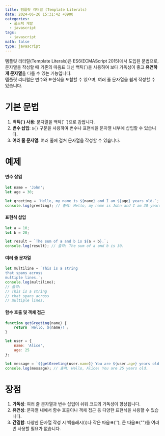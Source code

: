 ```yaml
---
title: 템플릿 리터럴 (Template Literals)
date: 2024-06-26 15:31:42 +0900
categories:
  - 풀스택 개발
  - javascript
tags:
  - javascript
math: false
type: javascript
---
```


템플릿 리터럴(Template Literals)은 ES6(ECMAScript 2015)에서 도입된 문법으로, 문자열을 작성할 때 기존의 따옴표 대신 <span class="font_highlight">백틱(\`)을 사용하여 보다 가독성이 좋고 **유연하게 문자열**을 다룰 수 있는 기능</span>입니다.
<br>
템플릿 리터럴은 변수와 표현식을 포함할 수 있으며, 여러 줄 문자열을 쉽게 작성할 수 있습니다.

# 기본 문법

1. **백틱(\`) 사용**: 문자열을 백틱(\` \`)으로 감쌉니다.
2. **변수 삽입**: `${}` 구문을 사용하여 변수나 표현식을 문자열 내부에 삽입할 수 있습니다.
3. **여러 줄 문자열**: 여러 줄에 걸쳐 문자열을 작성할 수 있습니다.

# 예제

#### 변수 삽입

```javascript
let name = 'John';
let age = 30;

let greeting = `Hello, my name is ${name} and I am ${age} years old.`;
console.log(greeting); // 출력: Hello, my name is John and I am 30 years old.
```

#### 표현식 삽입

```javascript
let a = 10;
let b = 20;

let result = `The sum of a and b is ${a + b}.`;
console.log(result); // 출력: The sum of a and b is 30.
```

#### 여러 줄 문자열

```javascript
let multiline = `This is a string
that spans across
multiple lines.`;
console.log(multiline);
// 출력:
// This is a string
// that spans across
// multiple lines.
```

#### 함수 호출 및 객체 접근

```javascript
function getGreeting(name) {
    return `Hello, ${name}!`;
}

let user = {
    name: 'Alice',
    age: 25
};

let message = `${getGreeting(user.name)} You are ${user.age} years old.`;
console.log(message); // 출력: Hello, Alice! You are 25 years old.
```

# 장점

1. **가독성**: 여러 줄 문자열과 변수 삽입이 쉬워 코드의 가독성이 향상됩니다.
2. **유연성**: 문자열 내에서 함수 호출이나 객체 접근 등 다양한 표현식을 사용할 수 있습니다.
3. **간결함**: 다양한 문자열 작성 시 백슬래시(\\)나 작은 따옴표(''), 큰 따옴표("")를 여러번 사용할 필요가 없습니다.